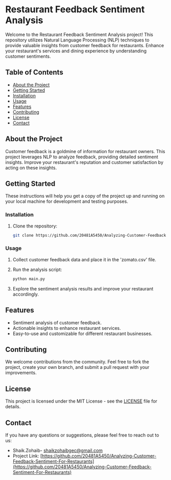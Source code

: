 # Restaurant Feedback Sentiment Analysis

Welcome to the Restaurant Feedback Sentiment Analysis project! This repository utilizes Natural Language Processing (NLP) techniques to provide valuable insights from customer feedback for restaurants. Enhance your restaurant's services and dining experience by understanding customer sentiments.

## Table of Contents

- [About the Project](#about-the-project)
- [Getting Started](#getting-started)
- [Installation](#installation)
- [Usage](#usage)
- [Features](#features)
- [Contributing](#contributing)
- [License](#license)
- [Contact](#contact)

## About the Project

Customer feedback is a goldmine of information for restaurant owners. This project leverages NLP to analyze feedback, providing detailed sentiment insights. Improve your restaurant's reputation and customer satisfaction by acting on these insights.

## Getting Started

These instructions will help you get a copy of the project up and running on your local machine for development and testing purposes. 

### Installation

1. Clone the repository:

   ```sh
   git clone https://github.com/20481A5450/Analyzing-Customer-Feedback-For-Restaurants.git
   ```

### Usage

1. Collect customer feedback data and place it in the 'zomato.csv\' file.
2. Run the analysis script:

   ```sh
   python main.py
   ```

3. Explore the sentiment analysis results and improve your restaurant accordingly.

## Features

- Sentiment analysis of customer feedback.
- Actionable insights to enhance restaurant services.
- Easy-to-use and customizable for different restaurant businesses.

## Contributing

We welcome contributions from the community. Feel free to fork the project, create your own branch, and submit a pull request with your improvements.

## License

This project is licensed under the MIT License - see the [LICENSE](LICENSE) file for details.

## Contact

If you have any questions or suggestions, please feel free to reach out to us:

- Shaik.Zohaib- [shaikzohaibgec@gmail.com](mailto:shaikzohaibgec@gmail.com)
- Project Link: [https://github.com/20481A5450/Analyzing-Customer-Feedback-Sentiment-For-Restaurants](https://github.com/20481A5450/Analyzing-Customer-Feedback-Sentiment-For-Restaurants)
